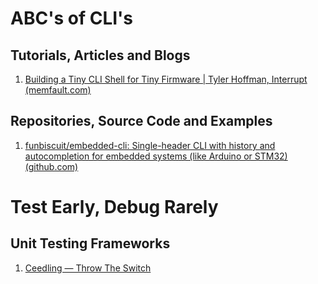 # ABC's of CLI's
## Tutorials, Articles and Blogs
1. [Building a Tiny CLI Shell for Tiny Firmware | Tyler Hoffman, Interrupt (memfault.com)](https://interrupt.memfault.com/blog/firmware-shell)


## Repositories, Source Code and Examples
1. [funbiscuit/embedded-cli: Single-header CLI with history and autocompletion for embedded systems (like Arduino or STM32) (github.com)](https://github.com/funbiscuit/embedded-cli)


# Test Early, Debug Rarely
## Unit Testing Frameworks
1. [Ceedling — Throw The Switch](http://www.throwtheswitch.org/ceedling)
